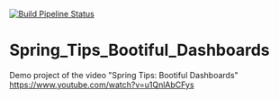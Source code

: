 [![Build Pipeline Status](https://app.snap-ci.com/stefaneicher/Spring_Tips_Bootiful_Dashboards/branch/master/build_image)](https://app.snap-ci.com/stefaneicher/Spring_Tips_Bootiful_Dashboards/branch/master/build_image)

# Spring_Tips_Bootiful_Dashboards
Demo project of the video "Spring Tips: Bootiful Dashboards" https://www.youtube.com/watch?v=u1QnlAbCFys
